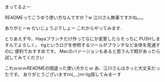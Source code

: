 まってるよー

READMEってこうゆう使い方なんですか？w
江川さん無事ですかね。。。

ありがとーw
だいじょうぶでしょー
これからやってみます.

とりあえず今、Hayaブランチだけ作ってなにか変更したらそっちに
PUSHしますんでよろしく。
tigというログを参照するツールがブランチなど全体を見通すのに
便利でおすすめです。
Macのバァージョンもあると思うんで暇があったら試してみてください

これｗｗｗREADMEの間違った使い方かとｗ
あ、江川さんはきっと大丈夫だったです。
ありがとうございますｍ(_ _)ｍ
tig探してみまーす


